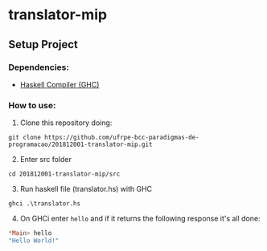 # translator-mip

## Setup Project

### Dependencies:

- [Haskell Compiler (GHC)](https://www.haskell.org/downloads)

### How to use:

1. Clone this repository doing:

```
git clone https://github.com/ufrpe-bcc-paradigmas-de-programacao/201812001-translator-mip.git
```

2. Enter src folder

```
cd 201812001-translator-mip/src
```

3. Run haskell file (translator.hs) with GHC
```
ghci .\translator.hs
```

4. On GHCi enter `hello` and if it returns the following response it's all done:
```haskell
*Main> hello
"Hello World!"
```
